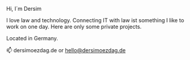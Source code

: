 Hi, I´m Dersim

I love law and technology. Connecting IT with law ist something I like to work on one day. Here are only some private projects.

Located in Germany.

📫 dersimoezdag.de or hello@dersimoezdag.de
